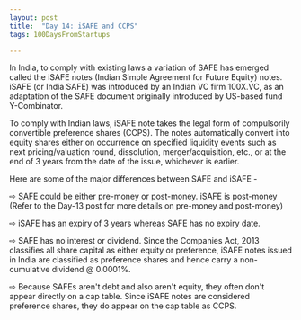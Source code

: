 ```yaml
---
layout: post
title:  "Day 14: iSAFE and CCPS"
tags: 100DaysFromStartups

---
```


In India, to comply with existing laws a variation of SAFE has emerged called the iSAFE notes (Indian Simple Agreement for Future Equity) notes. iSAFE (or India SAFE) was introduced by an Indian VC firm 100X.VC, as an adaptation of the SAFE document originally introduced by US-based fund Y-Combinator.

To comply with Indian laws, iSAFE note takes the legal form of compulsorily convertible preference shares (CCPS). The notes automatically convert into equity shares either on occurrence on specified liquidity events such as next pricing/valuation round, dissolution, merger/acquisition, etc., or at the end of 3 years from the date of the issue, whichever is earlier.

Here are some of the major differences between SAFE and iSAFE -

⇨ SAFE could be either pre-money or post-money. iSAFE is post-money (Refer to the Day-13 post for more details on pre-money and post-money)

⇨ iSAFE has an expiry of 3 years whereas SAFE has no expiry date.

⇨ SAFE has no interest or dividend. Since the Companies Act, 2013 classifies all share capital as either equity or preference, iSAFE notes issued in India are classified as preference shares and hence carry a non-cumulative dividend @ 0.0001%.

⇨ Because SAFEs aren't debt and also aren't equity, they often don't appear directly on a cap table. Since iSAFE notes are considered preference shares, they do appear on the cap table as CCPS.
